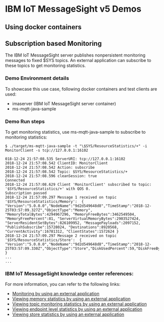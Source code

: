 # IBM IoT MessageSight v5 Demos
## Using docker containers

## Subscription based Monitoring

The IBM IoT MessageSight server publishes nonpersistent monitoring messages to fixed $SYS topics. An external application can subscribe to these topics to get monitoring statistics.

### Demo Environment details

To showcase this use case, following docker containers and test clients are used:

- imaserver (IBM IoT MessageSight server container)
- ms-mqtt-java-sample


### Demo Run steps

To get monitoring statistics, use ms-mqtt-java-sample to subscribe to monitoring statistics:
```
$ ./target/ms-mqtt-java-sample -t "\$SYS/ResourceStatistics/+" -i MonitorClient -s tcp://127.0.0.1:16102

018-12-24 21:57:08.535 ServerURI: tcp://127.0.0.1:16102
2018-12-24 21:57:08.542 ClientID: MonitorClient
2018-12-24 21:57:08.542 Action: subscribe
2018-12-24 21:57:08.542 Topic: $SYS/ResourceStatistics/+
2018-12-24 21:57:08.596 cleanSession: true
Connected
2018-12-24 21:57:08.629 Client 'MonitorClient' subscribed to topic: '$SYS/ResourceStatistics/+' with QOS 0.
Subscription passed
2018-12-24 21:57:09.297 Message 1 received on topic '$SYS/ResourceStatistics/Memory':  { "Version":"5.0.0.0","NodeName":"9d2d549648d8","TimeStamp":"2018-12-25T03:57:09.327Z","ObjectType":"Memory", "MemoryTotalBytes":4294967296, "MemoryFreeBytes":3462549504, "MemoryFreePercent":81, "ServerVirtualMemoryBytes":2903527424, "ServerResidentSetBytes":826109952, "MessagePayloads":2097152, "PublishSubscribe":15728024, "Destinations":8920568, "CurrentActivity":16781312, "ClientStates":1572624 }
2018-12-24 21:57:09.297 Message 2 received on topic '$SYS/ResourceStatistics/Store':  { "Version":"5.0.0.0","NodeName":"9d2d549648d8","TimeStamp":"2018-12-25T03:57:09.330Z","ObjectType":"Store","DiskUsedPercent":59,"DiskFreeBytes":52350828937216,"MemoryUsedPercent":2,"MemoryTotalBytes":268434944,"Pool1TotalBytes":187904512,"Pool1UsedBytes":0,"Pool1UsedPercent":0,"Pool1RecordsLimitBytes":93952256,"Pool1RecordsUsedBytes":0,"Pool2TotalBytes":80530432,"Pool2UsedBytes":5378048,"Pool2UsedPercent":6 }
...
...
```

### IBM IoT MessageSight knowledge center references:

For more information, you can refer to the following links:

- [Monitoring by using an external application](https://www.ibm.com/support/knowledgecenter/SSWMAJ_5.0.0/com.ibm.ism.doc/Monitoring/admin00008_.html)
- [Viewing memory statistics by using an external application](https://www.ibm.com/support/knowledgecenter/SSWMAJ_5.0.0/com.ibm.ism.doc/Monitoring/admin00052.html)
- [Viewing topic monitoring statistics by using an external application](https://www.ibm.com/support/knowledgecenter/SSWMAJ_5.0.0/com.ibm.ism.doc/Monitoring/admin00041.html)
- [Viewing endpoint level statistics by using an external application](https://www.ibm.com/support/knowledgecenter/SSWMAJ_5.0.0/com.ibm.ism.doc/Monitoring/admin00040.html)
- [Viewing store statistics by using an external application](https://www.ibm.com/support/knowledgecenter/SSWMAJ_5.0.0/com.ibm.ism.doc/Monitoring/admin00050.html)






